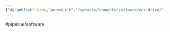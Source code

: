 ```yaml
---
{"dg-publish":true,"permalink":"/sprouts/thoughts/software/one-drive/","hide":true}
---
```


#pipeline/software